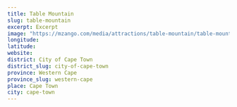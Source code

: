 ```yaml
---
title: Table Mountain
slug: table-mountain
excerpt: Excerpt
image: "https://mzango.com/media/attractions/table-mountain/table-mountain-cape-town.jpg"
longitude: 
latitude: 
website: 
district: City of Cape Town
district_slug: city-of-cape-town
province: Western Cape
province_slug: western-cape
place: Cape Town
city: cape-town
---
```

